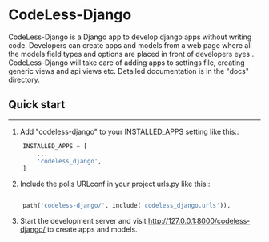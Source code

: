 # CodeLess-Django

CodeLess-Django is a Django app to develop django apps without writing code. Developers can create apps and models from a web page where all the models field types and options are placed in front of developers eyes . CodeLess-Django will take care of adding apps to settings file, creating generic views and api views etc.
Detailed documentation is in the "docs" directory.

## Quick start
-----------

1. Add "codeless-django" to your INSTALLED_APPS setting like this::
``` python
    INSTALLED_APPS = [
        ...
        'codeless_django',
    ]
```

2. Include the polls URLconf in your project urls.py like this::
``` python

    path('codeless-django/', include('codeless_django.urls')),
```


3. Start the development server and visit http://127.0.0.1:8000/codeless-django/ to create apps and models.
